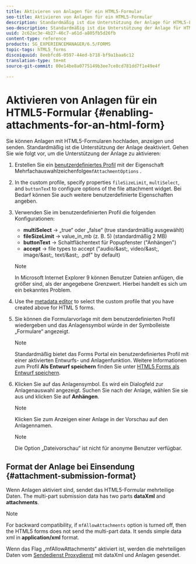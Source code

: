 ```yaml
---
title: Aktivieren von Anlagen für ein HTML5-Formular
seo-title: Aktivieren von Anlagen für ein HTML5-Formular
description: Standardmäßig ist die Unterstützung der Anlage für HTML5-Formulare deaktiviert.
seo-description: Standardmäßig ist die Unterstützung der Anlage für HTML5-Formulare deaktiviert.
uuid: 2c62ac3e-4b27-46c7-a61d-a805fb5d26fb
content-type: reference
products: SG_EXPERIENCEMANAGER/6.5/FORMS
topic-tags: hTML5_forms
discoiquuid: 8eebfcd6-0597-44ed-b718-bf9a1baa6c12
translation-type: tm+mt
source-git-commit: 00e14be8a0775149b3ee7ce8cd781dd7f1e49e4f

---
```



# Aktivieren von Anlagen für ein HTML5-Formular {#enabling-attachments-for-an-html-form}

Sie können Anlagen mit HTML5-Formularen hochladen, anzeigen und senden. Standardmäßig ist die Unterstützung der Anlage deaktiviert. Gehen Sie wie folgt vor, um die Unterstützung der Anlage zu aktivieren:

1. Erstellen Sie ein [benutzerdefiniertes Profil](/help/forms/using/custom-profile.md) mit der Eigenschaft Mehrfachauswahlzeichenfolge`mfAttachmentOptions` .
1. In the custom profile, specify properties `fileSizeLimit`, `multiSelect`, and `buttonTex`t to configure options of the file attachment widget. Bei Bedarf können Sie auch weitere benutzerdefinierte Eigenschaften angeben.

1. Verwenden Sie im benutzerdefinierten Profil die folgenden Konfigurationen:

   * **multiSelect** -> „true“ oder „false“ (true standardmäßig ausgewählt)
   * **fileSizeLimit** -> value_in_mb (z. B. 5) (standardmäßig 2 MB)
   * **buttonText** -> Schaltflächentext für Popupfenster (&quot;Anhängen&quot;)
   * **accept** -> file types to accept (&quot;audio/&amp;ast;, video/&amp;ast;, image/&amp;ast;, text/&amp;ast;, .pdf&quot; by default)
   >[!NOTE]
   >
   >In Microsoft Internet Explorer 9 können Benutzer Dateien anfügen, die größer sind, als der angegebene Grenzwert. Hierbei handelt es sich um ein bekanntes Problem.

1. Use the [metadata editor](/help/forms/using/manage-form-metadata.md) to select the custom profile that you have created above for HTML 5 forms.
1. Sie können die Formularvorlage mit dem benutzerdefinierten Profil wiedergeben und das Anlagensymbol würde in der Symbolleiste „Formulare“ angezeigt.

   >[!NOTE]
   >
   >Standardmäßig bietet das Forms Portal ein benutzerdefiniertes Profil mit einer aktivierten Entwurfs- und Anlagenfunktion. Weitere Informationen zum Profil **Als Entwurf speichern** finden Sie unter [HTML5 Forms als Entwurf speichern](/help/forms/using/saving-html5-form-draft.md).

1. Klicken Sie auf das Anlagensymbol. Es wird ein Dialogfeld zur Anlagenauswahl angezeigt. Suchen Sie nach der Anlage, wählen Sie sie aus und klicken Sie auf **Anhängen**.

   >[!NOTE]
   >
   >Klicken Sie zum Anzeigen einer Anlage in der Vorschau auf den Anlagennamen.

   >[!NOTE]
   >
   >Die Option „Dateivorschau“ ist nicht für anonyme Benutzer verfügbar.

## Format der Anlage bei Einsendung {#attachment-submission-format}

Wenn Anlagen aktiviert sind, sendet das HTML5-Formular mehrteilige Daten. The multi-part submission data has two parts **dataXml** and **attachments**.

>[!NOTE]
>
>For backward compatibility, if `mfAllowAttachments` option is turned off, then the HTML5 forms does not send the multi-part data. It sends simple data xml in **application/xml** format.

Wenn das Flag „mfAllowAttachments“ aktiviert ist, werden die mehrteiligen Daten vom [Sendedienst Proxydienst](/help/forms/using/service-proxy.md) mit dataXml und Anlagen gesendet.

